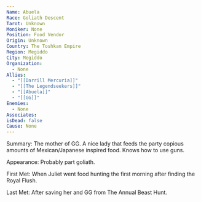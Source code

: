 ```yaml
---
Name: Abuela
Race: Goliath Descent
Tarot: Unknown
Moniker: None
Position: Food Vendor
Origin: Unknown
Country: The Toshkan Empire
Region: Megiddo
City: Megiddo
Organization:
  - None
Allies:
  - "[[Darrill Mercuria]]"
  - "[[The Legendseekers]]"
  - "[[Abuela]]"
  - "[[GG]]"
Enemies:
  - None
Associates: 
isDead: false
Cause: None
---
```

Summary:
The mother of GG. A nice lady that feeds the party copious amounts of Mexican/Japanese inspired food. Knows how to use guns.

Appearance: 
Probably part goliath.

First Met: 
When Juliet went food hunting the first morning after finding the Royal Flush.

Last Met: 
After saving her and GG from The Annual Beast Hunt.

